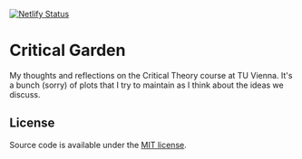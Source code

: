 [![Netlify Status](https://api.netlify.com/api/v1/badges/8cfa8785-8df8-4aad-ad35-8f1c790b8baf/deploy-status)](https://app.netlify.com/sites/digital-garden-jekyll-template/deploys)

# Critical Garden

My thoughts and reflections on the Critical Theory course at TU Vienna. It's a bunch (sorry) of plots that I try to maintain as I think about the ideas we discuss.

## License

Source code is available under the [MIT license](LICENSE.md).
